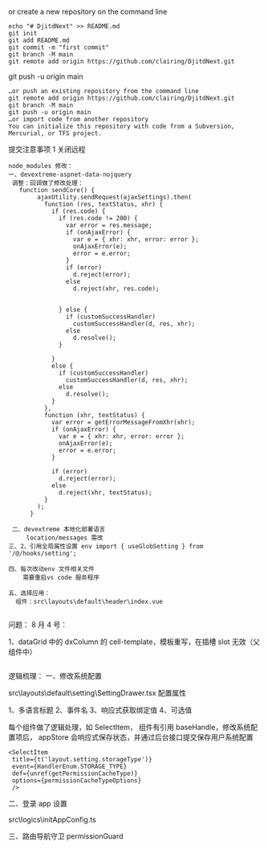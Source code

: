 or create a new repository on the command line

```
echo "# DjitdNext" >> README.md
git init
git add README.md
git commit -m "first commit"
git branch -M main
git remote add origin https://github.com/clairing/DjitdNext.git
```

git push -u origin main

```
…or push an existing repository from the command line
git remote add origin https://github.com/clairing/DjitdNext.git
git branch -M main
git push -u origin main
…or import code from another repository
You can initialize this repository with code from a Subversion, Mercurial, or TFS project.
```

提交注意事项 1 关闭远程

```
node_modules 修改：
一、devextreme-aspnet-data-nojquery
 调整：回调做了修改处理：
   function sendCore() {
        ajaxUtility.sendRequest(ajaxSettings).then(
          function (res, textStatus, xhr) {
            if (res.code) {
              if (res.code != 200) {
                var error = res.message;
                if (onAjaxError) {
                  var e = { xhr: xhr, error: error };
                  onAjaxError(e);
                  error = e.error;
                }
                if (error)
                  d.reject(error);
                else
                  d.reject(xhr, res.code);


              } else {
                if (customSuccessHandler)
                  customSuccessHandler(d, res, xhr);
                else
                  d.resolve();
              }

            }
            else {
              if (customSuccessHandler)
                customSuccessHandler(d, res, xhr);
              else
                d.resolve();
            }
          },
          function (xhr, textStatus) {
            var error = getErrorMessageFromXhr(xhr);
            if (onAjaxError) {
              var e = { xhr: xhr, error: error };
              onAjaxError(e);
              error = e.error;
            }

            if (error)
              d.reject(error);
            else
              d.reject(xhr, textStatus);
          }
        );
      }

 二、devextreme 本地化部署语言
     location/messages 需改
三、2、引用全局属性设置 env import { useGlobSetting } from '/@/hooks/setting';

四、每次改动env 文件相关文件
    需要重启vs code 服务程序

五、选择应用：
  组件：src\layouts\default\header\index.vue


```

问题： 8 月 4 号：

1、dataGrid 中的 dxColumn 的 cell-template，模板重写，在插槽 slot 无效（父组件中）

```

```

逻辑梳理： 一、修改系统配置

src\layouts\default\setting\SettingDrawer.tsx 配置属性

1、多语言标题 2、事件名 3、响应式获取绑定值 4、可选值

每个组件做了逻辑处理，如 SelectItem， 组件有引用 baseHandle，修改系统配置项后， appStore 会响应式保存状态，并通过后台接口提交保存用户系统配置

```
<SelectItem
 title={t('layout.setting.storageType')}
 event={HandlerEnum.STORAGE_TYPE}
 def={unref(getPermissionCacheType)}
 options={permissionCacheTypeOptions}
 />
```

二、登录 app 设置

src\logics\initAppConfig.ts

三、路由导航守卫 permissionGuard
